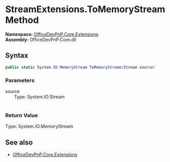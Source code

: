 # StreamExtensions.ToMemoryStream Method  
**Namespace:** [OfficeDevPnP.Core.Extensions](OfficeDevPnP.Core.Extensions.md)  
**Assembly:** OfficeDevPnP.Core.dll  
## Syntax
```C#
public static System.IO.MemoryStream ToMemoryStream(Stream source)
```
### Parameters
*source*  
&emsp;&emsp;Type: System.IO.Stream  
&emsp;&emsp;  
  
### Return Value
Type: System.IO.MemoryStream  

## See also
- [OfficeDevPnP.Core.Extensions](OfficeDevPnP.Core.Extensions.md)
